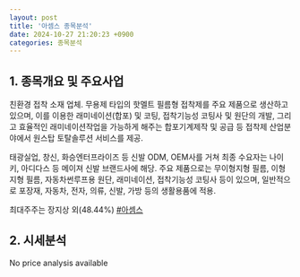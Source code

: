 ```yaml
---
layout: post
title: '아셈스 종목분석'
date: 2024-10-27 21:20:23 +0900
categories: 종목분석
---
```


## 1. 종목개요 및 주요사업

친환경 접착 소재 업체. 무용제 타입의 핫멜트 필름형 접착제를 주요 제품으로 생산하고 있으며, 이를 이용한 래미네이션(합포) 및 코팅, 접착기능성 코팅사 및 원단의 개발, 그리고 효율적인 래미네이션작업을 가능하게 해주는 합포기계제작 및 공급 등 접착제 산업분야에서 원스탑 토탈솔루션 서비스를 제공.

태광실업, 창신, 화승엔터프라이즈 등 신발 ODM, OEM사를 거쳐 최종 수요자는 나이키, 아디다스 등 메이져 신발 브랜드사에 해당. 주요 제품으로는 무이형지형 필름, 이형지형 필름, 자동차썬루프용 원단, 래미네이션, 접착기능성 코팅사 등이 있으며, 일반적으로 포장재, 자동차, 전자, 의류, 신발, 가방 등의 생활용품에 적용.

최대주주는 장지상 외(48.44%)
[#아셈스](#)

## 2. 시세분석

No price analysis available
